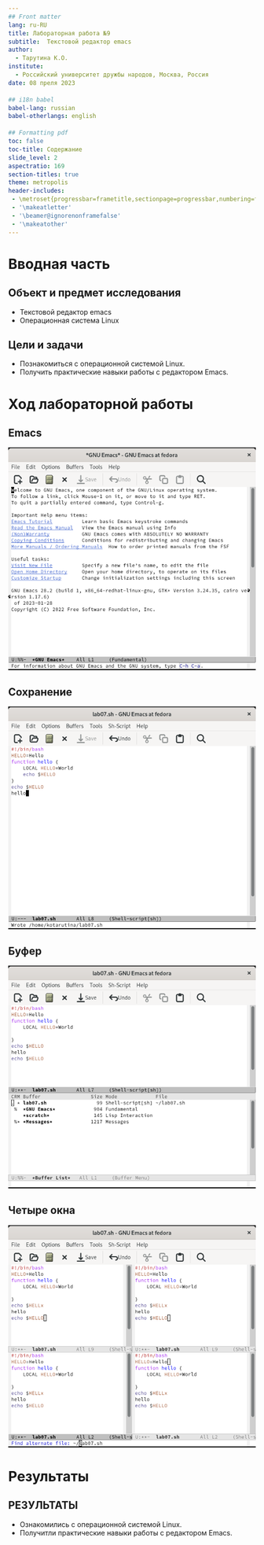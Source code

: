 ```yaml
---
## Front matter
lang: ru-RU
title: Лабораторная работа №9
subtitle:  Текстовой редактор emacs
author:
  - Тарутина К.О.
institute:
  - Российский университет дружбы народов, Москва, Россия
date: 08 преля 2023

## i18n babel
babel-lang: russian
babel-otherlangs: english

## Formatting pdf
toc: false
toc-title: Содержание
slide_level: 2
aspectratio: 169
section-titles: true
theme: metropolis
header-includes:
 - \metroset{progressbar=frametitle,sectionpage=progressbar,numbering=fraction}
 - '\makeatletter'
 - '\beamer@ignorenonframefalse'
 - '\makeatother'
---
```


# Вводная часть

## Объект и предмет исследования

- Текстовой редактор emacs
- Операционная система Linux 

## Цели и задачи

- Познакомиться с операционной системой Linux. 
- Получить практические навыки работы с редактором Emacs.

# Ход лабораторной работы

## Emacs

![](image/image1.png)

## Сохранение

![](image/image2.png)

## Буфер

![](image/image6.png)

## Четыре окна

![](image/image7.png)

# Результаты

## РЕЗУЛЬТАТЫ

- Ознакомились с операционной системой Linux. 
- Получитли практические навыки работы с редактором Emacs.



